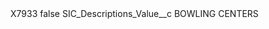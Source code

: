 <?xml version="1.0" encoding="UTF-8"?>
<CustomMetadata xmlns="http://soap.sforce.com/2006/04/metadata" xmlns:xsi="http://www.w3.org/2001/XMLSchema-instance" xmlns:xsd="http://www.w3.org/2001/XMLSchema">
    <label>X7933</label>
    <protected>false</protected>
    <values>
        <field>SIC_Descriptions_Value__c</field>
        <value xsi:type="xsd:string">BOWLING CENTERS</value>
    </values>
</CustomMetadata>
